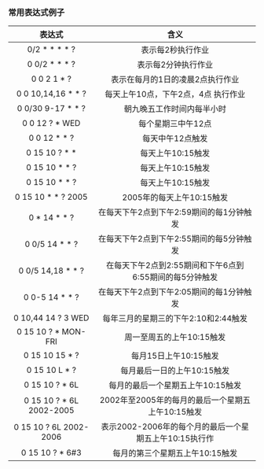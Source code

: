 ### 常用表达式例子

表达式 | 含义
:---:|:---:
0/2 * * * * ? | 表示每2秒执行作业
0 0/2 * * * ? | 表示每2分钟执行作业
0 0 2 1 * ?   | 表示在每月的1日的凌晨2点执行作业
0 0 10,14,16 * * ?  |  每天上午10点，下午2点，4点 执行作业
0 0/30 9-17 * * ?   | 朝九晚五工作时间内每半小时 
0 0 12 ? * WED   | 每个星期三中午12点 
0 0 12 * * ?  | 每天中午12点触发 
0 15 10 ? * *  |  每天上午10:15触发 
0 15 10 * * ?  |  每天上午10:15触发 
0 15 10 * * ?  |  每天上午10:15触发 
0 15 10 * * ? 2005  |  2005年的每天上午10:15触发 
0 * 14 * * ?   |  在每天下午2点到下午2:59期间的每1分钟触发 
0 0/5 14 * * ? |   在每天下午2点到下午2:55期间的每5分钟触发 
0 0/5 14,18 * * ?  |   在每天下午2点到2:55期间和下午6点到6:55期间的每5分钟触发 
0 0-5 14 * * ?  |  在每天下午2点到下午2:05期间的每1分钟触发 
0 10,44 14 ? 3 WED  |  每年三月的星期三的下午2:10和2:44触发 
0 15 10 ? * MON-FRI |   周一至周五的上午10:15触发 
0 15 10 15 * ?   | 每月15日上午10:15触发 
0 15 10 L * ?   | 每月最后一日的上午10:15触发 
0 15 10 ? * 6L  |  每月的最后一个星期五上午10:15触发 
0 15 10 ? * 6L 2002-2005 |  2002年至2005年的每月的最后一个星期五上午10:15触发 
0 15 10 ? 6L 2002-2006   | 表示2002-2006年的每个月的最后一个星期五上午10:15执行作
0 15 10 ? * 6#3  |  每月的第三个星期五上午10:15触发
